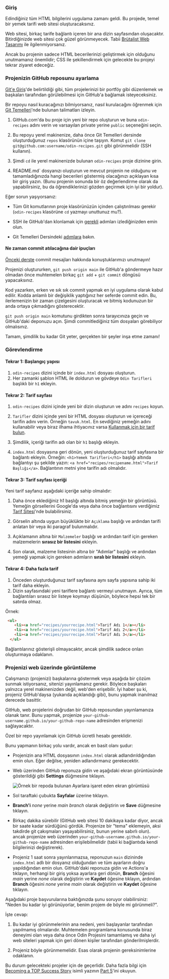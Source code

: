 ### Giriş

Edindiğiniz tüm HTML bilgilerini uygulama zamanı geldi. Bu projede, temel bir yemek tarifi web sitesi oluşturacaksınız.

Web sitesi, birkaç tarife bağlantı içeren bir ana dizin sayfasından oluşacaktır. Bitirdiğinizde web sitesi çok güzel görünmeyecek.
Tabii [Brütalist Web Tasarımı](https://brutalistwebsites.com/) ile ilgilenmiyorsanız.

Ancak bu projenin sadece HTML becerilerinizi geliştirmek için olduğunu unutmamanız önemlidir; CSS ile şekillendirmek için gelecekte bu projeyi tekrar ziyaret edeceğiz.

### Projenizin GitHub reposunu ayarlama


[Git'e Giriş](https://www.theodinproject.com/paths/foundations/courses/foundations/lessons/introduction-to-git)'de belirtildiği gibi, tüm projelerinizi bir portföy gibi düzenlemek ve başkaları tarafından görülebilmesi için GitHub'a bağlamak isteyeceksiniz.

Bir repoyu nasıl kuracağınızı bilmiyorsanız, nasıl kurulacağını öğrenmek için [Git Temelleri](https://www.theodinproject.com/paths/foundations/courses/foundations/lessons/git-basics)'nde bulunan talimatları izleyin.


1.  GitHub.com'da bu proje için yeni bir repo oluşturun ve buna `odin-recipes` adını verin ve varsayılan private yerine `public` seçeneğini seçin.

2.  Bu repoyu yerel makinenize, daha önce Git Temelleri dersinde oluşturduğunuz `repos` klasörünün içine taşıyın. Komut `git clone git@github.com:username/odin-recipes.git` gibi görünmelidir (SSH kullanın).


3.  Şimdi `cd` ile yerel makinenizde bulunan `odin-recipes` proje dizinine girin.

4.  README.md` dosyanızı oluşturun ve mevcut projenin ne olduğunu ve tamamladığınızda hangi becerileri göstermiş olacağınızı açıklayan kısa bir giriş yazın. (Bunu projenin sonunda bir öz değerlendirme olarak da yapabilirsiniz, bu da öğrendiklerinizi gözden geçirmek için iyi bir yoldur).

Eğer sorun yaşıyorsanız:

-   Tüm Git komutlarının proje klasörünüzün içinden çalıştırılması gerekir (`odin-recipes` klasörüne `cd` yazmayı unuttunuz mu?).

-   SSH ile GitHub'dan klonlamak için [gerekli](/paths/foundations/courses/foundations/lessons/setting-up-git#step-2-configure-git-and-github) adımları izlediğinizden emin olun.


-   Git Temelleri Dersindeki [adımlara](https://www.theodinproject.com/paths/foundations/courses/foundations/lessons/git-basics) bakın.



#### Ne zaman commit atılacağına dair ipuçları


[Önceki derste](https://www.theodinproject.com/paths/foundations/courses/foundations/lessons/commit-messages) commit mesajları hakkında konuştuklarımızı unutmayın!


Projenizi oluştururken, `git push origin main` ile GitHub'a göndermeye hazır olmadan önce muhtemelen birkaç `git add` + `git commit` döngüsü yapacaksınız.

Kod yazarken, erken ve sık sık commit yapmak en iyi uygulama olarak kabul edilir. Kodda anlamlı bir değişiklik yaptığınız her seferde commit edin. Bu, ilerlemenizin bir zaman çizelgesini oluşturacak ve bitmiş kodunuzun bir anda ortaya çıkmadığını gösterecektir.

`git push origin main` komutunu girdikten sonra tarayıcınıza geçin ve GitHub'daki deponuzu açın. Şimdi commitlediğiniz tüm dosyaları görebiliyor olmalısınız.

Tamam, şimdilik bu kadar Git yeter, gerçekten bir şeyler inşa etme zamanı!

### Görevlendirme

<div class="lesson-content__panel" markdown="1">

#### Tekrar 1: Başlangıç yapısı

1.  `odin-recipes` dizini içinde bir `index.html` dosyası oluşturun.
2.  Her zamanki şablon HTML ile doldurun ve gövdeye `Odin Tarifleri` başlıklı bir `h1` ekleyin.

#### Tekrar 2: Tarif sayfası

1.  `odin-recipes` dizini içinde yeni bir dizin oluşturun ve adını `recipes` koyun.

2.  `Tarifler` dizini içinde yeni bir HTML dosyası oluşturun ve içereceği tarifin adını verin. Örneğin `tavuk.html`. En sevdiğiniz yemeğin adını kullanabilir veya biraz ilhama ihtiyacınız varsa [Kullanmak için bir tarif bulun](https://www.allrecipes.com/).

3.  Şimdilik, içeriği tarifin adı olan bir `h1` başlığı ekleyin.
4.  `index.html` dosyasına geri dönün, yeni oluşturduğunuz tarif sayfasına bir bağlantı ekleyin. Örneğin: `<h1>Yemek Tarifleri</h1>` başlığı altında bağlantıyı şu şekilde yazın: `<a href="recipes/recipename.html">Tarif Başlığı</a>`. Bağlantının metni yine tarifin adı olmalıdır.

#### Tekrar 3:  Tarif sayfası içeriği

Yeni tarif sayfanız aşağıdaki içeriğe sahip olmalıdır:

1. Daha önce eklediğiniz h1 başlığı altında bitmiş yemeğin bir görüntüsü. Yemeğin görsellerini Google'da veya daha önce bağlantısını verdiğimiz [Tarif Sitesi](https://www.allrecipes.com/)'nde bulabilirsiniz.

2.  Görselin altında uygun büyüklükte bir `Açıklama` başlığı ve ardından tarifi anlatan bir veya iki paragraf bulunmalıdır.

3.  Açıklamanın altına bir `Malzemeler` başlığı ve ardından tarif için gereken malzemelerin **sırasız bir listesini** ekleyin.

4.  Son olarak, malzeme listesinin altına bir "Adımlar" başlığı ve ardından yemeği yapmak için gereken adımların **sıralı bir listesini** ekleyin.

#### Tekrar 4: Daha fazla tarif

1. Önceden oluşturduğunuz tarif sayfasına aynı sayfa yapısına sahip iki tarif daha ekleyin.
2. Dizin sayfasındaki yeni tariflere bağlantı vermeyi unutmayın. Ayrıca, tüm bağlantıları sırasız bir listeye koymayı düşünün, böylece hepsi tek bir satırda olmaz. 

Örnek:

```html 
 <ul>
    <li><a href="recipes/yourrecipe.html">Tarif Adı 1</a></li>
    <li><a href="recipes/yourrecipe.html">Tarif Adı 2</a></li>
    <li><a href="recipes/yourrecipe.html">Tarif Adı 3</a></li>
  </ul>
```
  
Bağlantılarınız gösterişli olmayacaktır, ancak şimdilik sadece onları oluşturmaya odaklanın.
</div>

### Projenizi web üzerinde görüntüleme

Çalışmanızı (projenizi) başkalarına göstermek veya aşağıda bir çözüm sunmak istiyorsanız, sitenizi yayınlamanız gerekir. Böylece başkaları yalnızca yerel makinenizden değil, web'den erişebilir. İyi haber şu ki, projeniz GitHub'daysa (yukarıda açıklandığı gibi), bunu yapmak inanılmaz derecede basittir.

GitHub, web projelerini doğrudan bir GitHub reposundan yayınlamanıza olanak tanır. Bunu yapmak, projenize `your-github-username.github.io/your-github-repo-name` adresinden erişmenizi sağlayacaktır.


<div class="lesson-note">
   Özel bir repo yayınlamak için GitHub ücretli hesabı gereklidir.

</div>

Bunu yapmanın birkaç yolu vardır, ancak en basit olanı şudur:

-   Projenizin ana HTML dosyasının `index.html` olarak adlandırıldığından emin olun. Eğer değilse, yeniden adlandırmanız gerekecektir.
-   Web üzerinden GitHub reponuza gidin ve aşağıdaki ekran görüntüsünde gösterildiği gibi **Settings** düğmesine tıklayın.

    ![Örnek bir repoda bulunan Ayarlara işaret eden ekran görüntüsü](https://cdn.statically.io/gh/TheOdinProject/curriculum/90b1a362af0bb8635af9593cd8911c9aefb68569/foundations/html_css/html-foundations/imgs/01.png)

-   Sol taraftaki çubukta **Sayfalar** üzerine tıklayın.
-  **Branch'i** _none_ yerine _main branch_ olarak değiştirin ve **Save** düğmesine tıklayın.
-   Birkaç dakika sürebilir (GitHub web sitesi 10 dakikaya kadar diyor, ancak bir saate kadar sürdüğünü gördük. Projenize bir "tema" eklemeyin, aksi takdirde git çakışmaları yaşayabilirsiniz, bunun yerine sabırlı olun). ancak projenize web üzerinden `your-github-username.github.io/your-github-repo-name` adresinden erişilebilmelidir (tabii ki bağlantıda kendi bilgilerinizi değiştirerek).
-   Projeniz 1 saat sonra yayınlanmazsa, reponuzun `main` dizininde `index.html` adlı bir dosyanız olduğundan ve tüm ayarların doğru yapıldığından emin olun. GitHub'daki reponuza gidin ve Actions'a tıklayın, herhangi bir giriş yoksa ayarlara geri dönün, **Branch** öğesini _main_ yerine _none_ olarak değiştirin ve **Kaydet** öğesine tıklayın, ardından **Branch** öğesini _none_ yerine _main_ olarak değiştirin ve **Kaydet** öğesine tıklayın.


<div class="lesson-note" markdown="1">
Aşağıdaki proje başvurularına baktığınızda şunu soruyor olabilirsiniz:
"Neden bu kadar iyi görünüyorlar, benim projem de böyle mi görünmeli?".

İşte cevap:

1. Bu kadar iyi görünmelerinin ana nedeni, yeni başlayanlar tarafından yapılmamış olmalarıdır. Muhtemelen programlama konusunda biraz deneyimi olan veya daha önce Odin Projesini tamamlamış ve daha iyi web siteleri yapmak için geri dönen kişiler tarafından gönderilmişlerdir.

1. Projeniz böyle görünmemelidir. Esas olarak projenin gereksinimlerine odaklanın.

Bu durum gelecekteki projeler için de geçerlidir.
Daha fazla bilgi için [Becoming a TOP Success Story](https://dev.to/theodinproject/becoming-a-top-success-story-mindset-3dp2) isimli yazının [Part 5](https://dev.to/theodinproject/learning-code-f56)'ini okuyun. 

</div>
